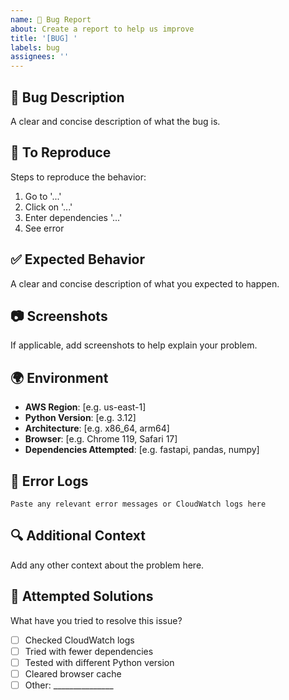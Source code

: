 ```yaml
---
name: 🐛 Bug Report
about: Create a report to help us improve
title: '[BUG] '
labels: bug
assignees: ''
---
```


## 🐛 Bug Description

A clear and concise description of what the bug is.

## 🔄 To Reproduce

Steps to reproduce the behavior:
1. Go to '...'
2. Click on '...'
3. Enter dependencies '...'
4. See error

## ✅ Expected Behavior

A clear and concise description of what you expected to happen.

## 📷 Screenshots

If applicable, add screenshots to help explain your problem.

## 🌍 Environment

- **AWS Region**: [e.g. us-east-1]
- **Python Version**: [e.g. 3.12]
- **Architecture**: [e.g. x86_64, arm64]
- **Browser**: [e.g. Chrome 119, Safari 17]
- **Dependencies Attempted**: [e.g. fastapi, pandas, numpy]

## 📝 Error Logs

```
Paste any relevant error messages or CloudWatch logs here
```

## 🔍 Additional Context

Add any other context about the problem here.

## 🧪 Attempted Solutions

What have you tried to resolve this issue?

- [ ] Checked CloudWatch logs
- [ ] Tried with fewer dependencies
- [ ] Tested with different Python version
- [ ] Cleared browser cache
- [ ] Other: _______________ 